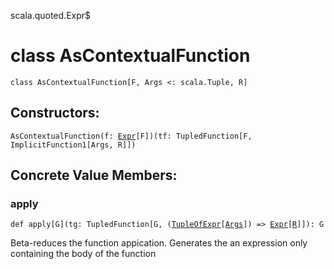 scala.quoted.Expr$
# class AsContextualFunction

<pre><code class="language-scala" >class AsContextualFunction[F, Args <: scala.Tuple, R]</pre></code>
## Constructors:
<pre><code class="language-scala" >AsContextualFunction(f: <a href="../Expr.md">Expr</a>[F])(tf: TupledFunction[F, ImplicitFunction1[Args, R]])</pre></code>

## Concrete Value Members:
### apply
<pre><code class="language-scala" >def apply[G](tg: TupledFunction[G, (<a href="#TupleOfExpr">TupleOfExpr</a>[<a href="./AsContextualFunction.md#Args">Args</a>]) => <a href="../Expr.md">Expr</a>[<a href="./AsContextualFunction.md#R">R</a>]]): G</pre></code>
Beta-reduces the function appication. Generates the an expression only containing the body of the function

